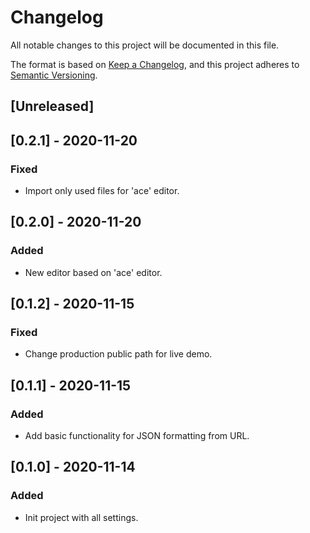 # Changelog

All notable changes to this project will be documented in this file.

The format is based on [Keep a Changelog](https://keepachangelog.com/en/1.0.0/),
and this project adheres to [Semantic Versioning](https://semver.org/spec/v2.0.0.html).

## [Unreleased]

## [0.2.1] - 2020-11-20

### Fixed

- Import only used files for 'ace' editor.

## [0.2.0] - 2020-11-20

### Added

- New editor based on 'ace' editor.

## [0.1.2] - 2020-11-15

### Fixed

- Change production public path for live demo.

## [0.1.1] - 2020-11-15

### Added

- Add basic functionality for JSON formatting from URL.

## [0.1.0] - 2020-11-14

### Added

- Init project with all settings.